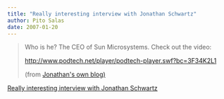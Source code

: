 ```yaml
---
title: "Really interesting interview with Jonathan Schwartz"
author: Pito Salas
date: 2007-01-20
---
```



>
> Who is he? The CEO of Sun Microsystems. Check out the video:
>
> <http://www.podtech.net/player/podtech-player.swf?bc=3F34K2L1>
>
> (from [Jonathan's own
> blog)](<http://blogs.sun.com/jonathan/entry/good_bad_and_brave>)


[Really interesting interview with Jonathan Schwartz](None)
